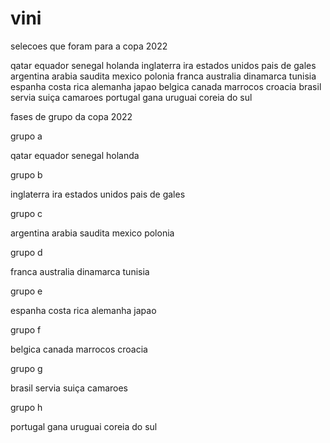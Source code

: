 # vini
selecoes que foram para a copa 2022

qatar
equador
senegal
holanda
inglaterra
ira
estados unidos
pais de gales
argentina
arabia saudita
mexico
polonia
franca
australia
dinamarca
tunisia
espanha
costa  rica
alemanha
japao
belgica
canada
marrocos
croacia
brasil
servia
suiça
camaroes
portugal
gana
uruguai
coreia do sul



fases de grupo da copa 2022

grupo a

qatar
equador
senegal
holanda

grupo b

inglaterra
ira
estados unidos
pais de gales

grupo c

argentina
arabia saudita
mexico
polonia

grupo d

franca
australia
dinamarca
tunisia

grupo e

espanha
costa  rica
alemanha
japao

grupo f

belgica
canada
marrocos
croacia

grupo g

brasil
servia
suiça
camaroes

grupo h

portugal
gana
uruguai
coreia do sul

